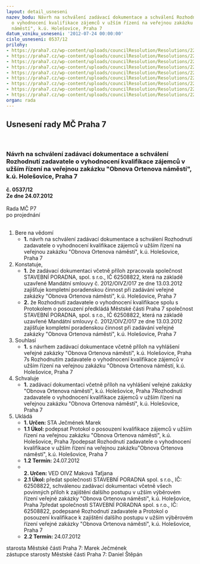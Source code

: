 ```yaml
---
layout: detail_usneseni
nazev_bodu: Návrh na schválení zadávací dokumentace a schválení Rozhodnutí zadavatele
  o vyhodnocení kvalifikace zájemců v užším řízení na veřejnou zakázku "Obnova Ortenova
  náměstí", k.ú. Holešovice, Praha 7
datum_vzniku_usneseni: '2012-07-24 00:00:00'
cislo_usneseni: 0537/12
prilohy:
- https://praha7.cz/wp-content/uploads/councilResolution/Resolutions/22653/38-12-zad%c3%a1vac%c3%ad_dokumentace_orten.n%c3%a1m.pdf
- https://praha7.cz/wp-content/uploads/councilResolution/Resolutions/22653/38-12-kryc%c3%ad_list_orten.n%c3%a1m.doc
- https://praha7.cz/wp-content/uploads/councilResolution/Resolutions/22653/38-12-sod_orten.n%c3%a1m.doc
- https://praha7.cz/wp-content/uploads/councilResolution/Resolutions/22653/38-12-cenov%c3%a1_p%c5%99%c3%adloha_orten,n%c3%a1m.doc
- https://praha7.cz/wp-content/uploads/councilResolution/Resolutions/22653/38-12-subdodavatelsk%c3%bd_syst%c3%a9m_orten.n%c3%a1m.doc
- https://praha7.cz/wp-content/uploads/councilResolution/Resolutions/22653/38-12-pln%c3%a1_moc_orten.n%c3%a1m.doc
- https://praha7.cz/wp-content/uploads/councilResolution/Resolutions/22653/38-12-v%c3%bdzva_k_pod%c3%a1n%c3%ad_nab%c3%addky_orten.n%c3%a1m.pdf
- https://praha7.cz/wp-content/uploads/councilResolution/Resolutions/22653/38-12-usnesen%c3%ad_%c4%8d._184_-_ov%c4%9b%c5%99en%c3%a9.pdf
- https://praha7.cz/wp-content/uploads/councilResolution/Resolutions/22653/38-12-usnesen%c3%ad_%c4%8d._0243_-_ov%c4%9b%c5%99en%c3%a9.pdf
organ: rada
---
```

<div id="ucUsn_pList" class="usn">
	<span><h2>Usnesení rady MČ Praha 7 </h2>
<br></span><div class="standBody">
<span><h3>Návrh na schválení zadávací dokumentace a schválení Rozhodnutí zadavatele o vyhodnocení kvalifikace zájemců v užším řízení na veřejnou zakázku "Obnova Ortenova náměstí", k.ú. Holešovice, Praha 7</h3></span><div class="center">
		<strong>č. 0537/12</strong><br>
	</div>
<div class="center">
		<strong>Ze dne 24.07.2012</strong><br><br>
	</div>Rada MČ P7<br> po projednání<br><br><ol>
<li>Bere na vědomí<ul><li>
<strong>1.</strong> návrh na schválení zadávací dokumentace a schválení Rozhodnutí zadavatele o vyhodnocení kvalifikace zájemců v užším řízení na veřejnou zakázku "Obnova Ortenova náměstí", k.ú. Holešovice, Praha 7</li></ul>
</li>
<li>Konstatuje,<ul>
<li>
<strong>1.</strong> že zadávací dokumentaci včetně příloh zpracovala společnost STAVEBNÍ PORADNA, spol. s r.o., IČ 62508822, která na základě uzavřené Mandátní smlouvy č. 2012/OIVZ/017 ze dne 13.03.2012 zajišťuje kompletní poradenskou činnost při zadávání veřejné zakázky "Obnova Ortenova náměstí", k.ú. Holešovice, Praha 7</li>
<li>
<strong>2.</strong> že Rozhodnutí zadavatele o vyhodnocení kvalifikace spolu s Protokolem o posouzení předkládá Městské části Praha 7 společnost STAVEBNÍ PORADNA, spol. s r.o., IČ 62508822, která na základě uzavřené Mandátní smlouvy č. 2012/OIVZ/017 ze dne 13.03.2012 zajišťuje kompletní poradenskou činnost při zadávání veřejné zakázky "Obnova Ortenova náměstí", k.ú. Holešovice, Praha 7</li>
</ul>
</li>
<li>Souhlasí<ul><li>
<strong>1.</strong> s návrhem zadávací dokumentace včetně příloh na vyhlášení veřejné zakázky "Obnova Ortenova náměstí", k.ú. Holešovice, Praha 7s  Rozhodnutím zadavatele o vyhodnocení kvalifikace zájemců v užším řízení na veřejnou zakázku "Obnova Ortenova náměstí, k.ú. Holešovice, Praha 7   </li></ul>
</li>
<li>Schvaluje<ul><li>
<strong>1.</strong> zadávací dokumentaci včetně příloh na vyhlášení veřejné zakázky "Obnova Ortenova náměstí", k.ú. Holešovice, Praha 7Rozhodnutí zadavatele o vyhodnocení kvalifikace zájemců v užším řízení na veřejnou zakázku "Obnova  Ortenova náměstí", k.ú. Holešovice, Praha 7 </li></ul>
</li>
<li>Ukládá<ul>
<li>
<strong>1. Určen: </strong>STA Ječmének Marek</li>
<li>
<strong>1.1 Úkol: </strong>podepsat Protokol o posouzení kvalifikace zájemců  v užším řízení na veřejnou zakázku "Obnova Ortenova náměstí", k.ú. Holešovice, Praha 7podepsat Rozhodnutí zadavatele o vyhodnocení kvalifikace v užším řízení na veřejnou zakázku"Obnova Ortenova náměstí", k.ú. Holešovice, Praha 7</li>
<li>
<strong>1.2 Termín: </strong>24.07.2012</li>
<li>
<strong><br>2. Určen: </strong>VED OIVZ Maková Taťjana</li>
<li>
<strong>2.1 Úkol: </strong>předat společnosti STAVEBNÍ PORADNA spol. s r.o., IČ: 62508822, schválenou zadávací dokumentaci včetně všech povinných příloh k zajištění dalšího postupu v užším výběrovém řízení veřejné zakázky "Obnova Ortenova náměstí", k.ú. Holešovice, Praha 7předat společnosti STAVEBNÍ PORADNA spol. s r.o., IČ: 62508822, podepsané Rozhodnutí zadavatele a  Protokol o posouzení kvalifikace k zajištění dalšího postupu v užším výběrovém řízení veřejné zakázky "Obnova Ortenova náměstí", k.ú. Holešovice, Praha 7 </li>
<li>
<strong>2.2 Termín: </strong>24.07.2012</li>
</ul>
</li>
</ol>starosta Městské části Praha 7: Marek Ječmének<br>zástupce starosty Městské části Praha 7: Daniel Štěpán 
</div>
</div>